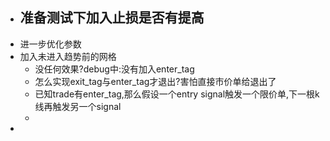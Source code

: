 - 准备测试下加入止损是否有提高
	-
- 进一步优化参数
- 加入未进入趋势前的网格
	- 没任何效果?debug中:没有加入enter_tag
	- 怎么实现exit_tag与enter_tag才退出?害怕直接市价单给退出了
	- 已知trade有enter_tag,那么假设一个entry signal触发一个限价单,下一根k线再触发另一个signal
	-
-